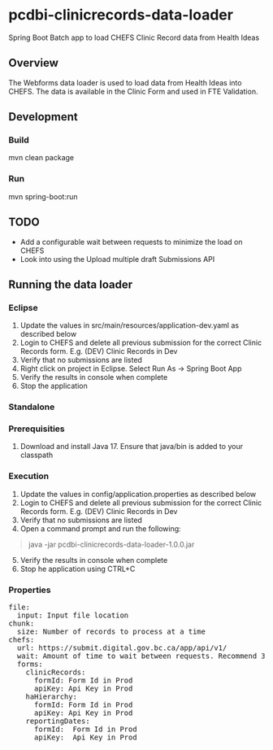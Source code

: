 # pcdbi-clinicrecords-data-loader
Spring Boot Batch app to load CHEFS Clinic Record data from Health Ideas

## Overview
The Webforms data loader is used to load data from Health Ideas into CHEFS. The data is available in the Clinic Form and used in FTE Validation.

## Development
### Build
mvn clean package

### Run
mvn spring-boot:run

## TODO
* Add a configurable wait between requests to minimize the load on CHEFS
* Look into using the Upload multiple draft Submissions API

## Running the data loader

### Eclipse
1. Update the values in src/main/resources/application-dev.yaml as described below
2. Login to CHEFS and delete all previous submission for the correct Clinic Records form. E.g. (DEV) Clinic Records in Dev
3. Verify that no submissions are listed
4. Right click on project in Eclipse. Select Run As -> Spring Boot App
5. Verify the results in console when complete
6. Stop the application

### Standalone

### Prerequisities
1. Download and install Java 17. Ensure that java/bin is added to your classpath

### Execution
1. Update the values in config/application.properties as described below
2. Login to CHEFS and delete all previous submission for the correct Clinic Records form. E.g. (DEV) Clinic Records in Dev
3. Verify that no submissions are listed
4. Open a command prompt and run the following:
> java -jar pcdbi-clinicrecords-data-loader-1.0.0.jar
5. Verify the results in console when complete
6. Stop he application using CTRL+C

### Properties
<pre>
file:
  input: Input file location
chunk:
  size: Number of records to process at a time
chefs:
  url: https://submit.digital.gov.bc.ca/app/api/v1/
  wait: Amount of time to wait between requests. Recommend 3100 to get around CHEFS limitations.
  forms:
    clinicRecords:
      formId: Form Id in Prod
      apiKey: Api Key in Prod
    haHierarchy:
      formId: Form Id in Prod 
      apiKey: Api Key in Prod 
    reportingDates:
      formId:  Form Id in Prod
      apiKey:  Api Key in Prod
</pre>
